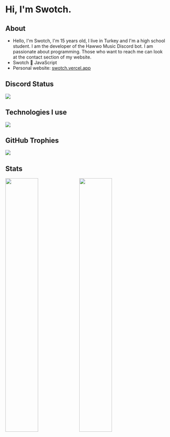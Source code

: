 <h1> Hi, I'm Swotch.</h1>

<h2> About</h2>

- Hello, I'm Swotch, I'm 15 years old, I live in Turkey and I'm a high school student. I am the developer of the Hawwo Music Discord bot.
I am passionate about programming. Those who want to reach me can look at the contact section of my website.
- Swotch 💛 JavaScript
- Personal website: [swotch.vercel.app](https://swotch.vercel.app)

<h2> Discord Status</h2>

![](https://discord.c99.nl/widget/theme-3/619841555255132160.png)

<h2 width="100%"> Technologies I use</h2>
<img src="https://skillicons.dev/icons?i=javascript,nodejs,discord,react,html,css,nextjs,py,c,cpp,cs,vercel,mongodb,github,heroku,git,vscode&theme=dark"/>

<h2 width="100%"> GitHub Trophies</h2>
<img src="https://github-profile-trophy.vercel.app/?username=swotch9399&theme=darkhub&no-frame=true" />

<h2 width="100%"> Stats</h2>
<img align="left" width="45%" src="https://github-readme-stats.vercel.app/api?username=swotch9399&show_icons=true&theme=react&hide_border=true&bg_color=0D1117">
<img align="left" width="45%" src="https://github-readme-streak-stats.herokuapp.com/?user=swotch9399&theme=black-ice&hide_border=true&stroke=0000&background=0D1117">
